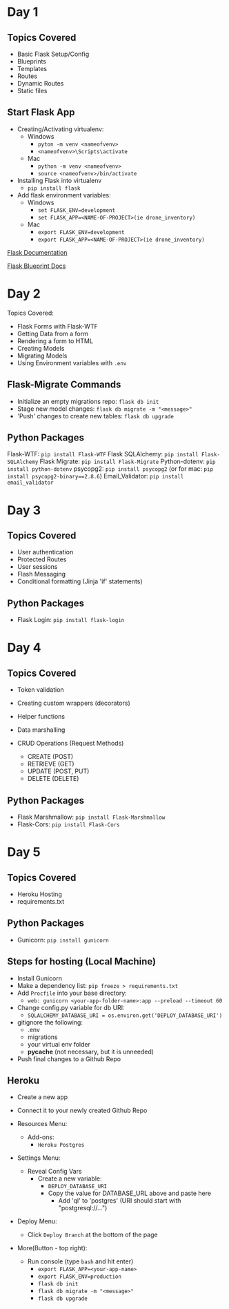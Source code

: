 # Day 1

## Topics Covered
- Basic Flask Setup/Config
- Blueprints
- Templates
- Routes
- Dynamic Routes
- Static files

## Start Flask App
- Creating/Activating virtualenv:
    - Windows
        - `pyton -m venv <nameofvenv>`
        - `<nameofvenv>\Scripts\activate`
    - Mac
        - `python -m venv <nameofvenv>`
        - `source <nameofvenv>/bin/activate`
- Installing Flask into virtualenv
    - `pip install flask`
- Add flask environment variables:
    - Windows
        - `set FLASK_ENV=development`
        - `set FLASK_APP=<NAME-OF-PROJECT>(ie drone_inventory)`
    - Mac
        - `export FLASK_ENV=development`
        - `export FLASK_APP=<NAME-OF-PROJECT>(ie drone_inventory)`

[Flask Documentation](https://flask.palletsprojects.com/en/1.1.x/ "Main Flask Docs")

[Flask Blueprint Docs](https://flask.palletsprojects.com/en/1.1.x/blueprints/ "Flask Blueprint Docs")

# Day 2
Topics Covered:
- Flask Forms with Flask-WTF
- Getting Data from a form
- Rendering a form to HTML
- Creating Models
- Migrating Models
- Using Environment variables with `.env`

## Flask-Migrate Commands
- Initialize an empty migrations repo: `flask db init`
- Stage new model changes: `flask db migrate -m "<message>"`
- 'Push' changes to create new tables: `flask db upgrade`

## Python Packages
Flask-WTF: `pip install Flask-WTF`
Flask SQLAlchemy: `pip install Flask-SQLAlchemy`
Flask Migrate: `pip install Flask-Migrate`
Python-dotenv: `pip install python-dotenv`
psycopg2: `pip install psycopg2` (or for mac: `pip install psycopg2-binary==2.8.6`)
Email_Validator: `pip install email_validator`


# Day 3

## Topics Covered
- User authentication
- Protected Routes
- User sessions
- Flash Messaging
- Conditional formatting (Jinja 'if' statements)

## Python Packages
- Flask Login: `pip install flask-login`

# Day 4

## Topics Covered
- Token validation
- Creating custom wrappers (decorators)
- Helper functions
- Data marshalling

- CRUD Operations (Request Methods)
    - CREATE (POST)
    - RETRIEVE (GET)
    - UPDATE (POST, PUT)
    - DELETE (DELETE)

## Python Packages
- Flask Marshmallow: `pip install Flask-Marshmallow`
- Flask-Cors: `pip install Flask-Cors`


# Day 5

## Topics Covered
- Heroku Hosting
- requirements.txt

## Python Packages
- Gunicorn: `pip install gunicorn`

## Steps for hosting (Local Machine)
- Install Gunicorn
- Make a dependency list: `pip freeze > requirements.txt`
- Add `Procfile` into your base directory:
    - `web: gunicorn <your-app-folder-name>:app --preload --timeout 60`
- Change config.py variable for db URI:
    - `SQLALCHEMY_DATABASE_URI = os.environ.get('DEPLOY_DATABASE_URI')`
- gitignore the following:
    - .env
    - migrations
    - your virtual env folder
    - __pycache__ (not necessary, but it is unneeded)
- Push final changes to a Github Repo

## Heroku
- Create a new app
- Connect it to your newly created Github Repo
- Resources Menu:
    - Add-ons:
        - `Heroku Postgres`
- Settings Menu:
    - Reveal Config Vars
        - Create a new variable:
            - `DEPLOY_DATABASE_URI`
            - Copy the value for DATABASE_URL above and paste here
                - Add 'ql' to 'postgres' (URI should start with "postgresql://...")
- Deploy Menu:
    - Click `Deploy Branch` at the bottom of the page

- More(Button - top right):
    - Run console (type `bash` and hit enter)
        - `export FLASK_APP=<your-app-name>`
        - `export FLASK_ENV=production`
        - `flask db init`
        - `flask db migrate -m "<message>"`
        - `flask db upgrade`

